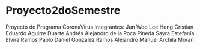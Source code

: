 # Proyecto2doSemestre
Proyecto de Programa CoronaVirus
Integrantes:
Jun Woo Lee Hong 
Cristian Eduardo Aguirre Duarte 
Andrés Alejandro de la Roca Pineda 
Sayra Estefanía Elvira Ramos 
Pablo Daniel Gonzalez Ramos 
Alejandro Manuel Archila Moran
